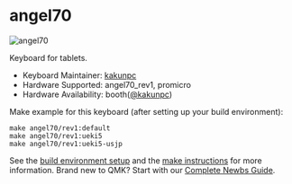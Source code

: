 # angel70

![angel70](https://i.gyazo.com/d114d4b1789009dbe8c910eaeb3295c5.jpg)

Keyboard for tablets.

* Keyboard Maintainer: [kakunpc](https://github.com/kakunpc)
* Hardware Supported: angel70_rev1, promicro
* Hardware Availability: booth([@kakunpc](https://kakunpc.booth.pm/))

Make example for this keyboard (after setting up your build environment):

    make angel70/rev1:default
    make angel70/rev1:ueki5
    make angel70/rev1:ueki5-usjp

See the [build environment setup](https://docs.qmk.fm/#/getting_started_build_tools) and the [make instructions](https://docs.qmk.fm/#/getting_started_make_guide) for more information. Brand new to QMK? Start with our [Complete Newbs Guide](https://docs.qmk.fm/#/newbs).
